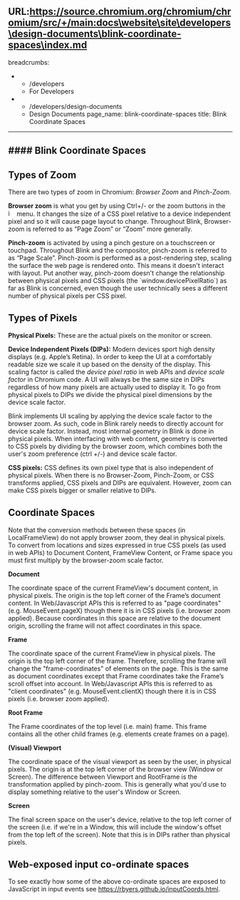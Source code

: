 URL:https://source.chromium.org/chromium/chromium/src/+/main:docs\website\site\developers\design-documents\blink-coordinate-spaces\index.md
---
breadcrumbs:
- - /developers
  - For Developers
- - /developers/design-documents
  - Design Documents
page_name: blink-coordinate-spaces
title: Blink Coordinate Spaces
---

## #### Blink Coordinate Spaces

## Types of Zoom

There are two types of zoom in Chromium: *Browser Zoom* and *Pinch-Zoom*.

**Browser zoom** is what you get by using Ctrl+/- or the zoom buttons in the
<img alt="image"
src="/developers/design-documents/blink-coordinate-spaces/menu.png" height=15
width=15> menu. It changes the size of a CSS pixel relative to a device
independent pixel and so it will cause page layout to change. Throughout Blink,
Browser-zoom is referred to as “Page Zoom” or “Zoom” more generally.

**Pinch-zoom** is activated by using a pinch gesture on a touchscreen or
touchpad. Throughout Blink and the compositor, pinch-zoom is referred to as
“Page Scale”. Pinch-zoom is performed as a post-rendering step, scaling the
surface the web page is rendered onto. This means it doesn't interact with
layout. Put another way, pinch-zoom doesn't change the relationship between
physical pixels and CSS pixels (the \`window.devicePixelRatio\`) as far as Blink
is concerned, even though the user technically sees a different number of
physical pixels per CSS pixel.

## Types of Pixels

**Physical Pixels:** These are the actual pixels on the monitor or screen.

**Device Independent Pixels (DIPs):** Modern devices sport high density displays
(e.g. Apple’s Retina). In order to keep the UI at a comfortably readable size we
scale it up based on the density of the display. This scaling factor is called
the *device pixel ratio* in web APIs and *device scale factor* in Chromium code.
A UI will always be the same size in DIPs regardless of how many pixels are
actually used to display it. To go from physical pixels to DIPs we divide the
physical pixel dimensions by the device scale factor.

Blink implements UI scaling by applying the device scale factor to the browser
zoom. As such, code in Blink rarely needs to directly account for device scale
factor. Instead, most internal geometry in Blink is done in physical pixels.
When interfacing with web content, geometry is converted to CSS pixels by
dividing by the browser zoom, which combines both the user's zoom preference
(ctrl +/-) and device scale factor.

**CSS pixels:** CSS defines its own pixel type that is also independent of
physical pixels. When there is no Browser-Zoom, Pinch-Zoom, or CSS transforms
applied, CSS pixels and DIPs are equivalent. However, zoom can make CSS pixels
bigger or smaller relative to DIPs.

## Coordinate Spaces

Note that the conversion methods between these spaces (in LocalFrameView) do not
apply browser zoom, they deal in physical pixels. To convert from locations and
sizes expressed in true CSS pixels (as used in web APIs) to Document Content,
FrameView Content, or Frame space you must first multiply by the browser-zoom
scale factor.

**Document**

The coordinate space of the current FrameView's document content, in physical
pixels. The origin is the top left corner of the Frame’s document content. In
Web/Javascript APIs this is referred to as "page coordinates" (e.g.
MouseEvent.pageX) though there it is in CSS pixels (i.e. browser zoom applied).
Because coordinates in this space are relative to the document origin, scrolling
the frame will not affect coordinates in this space.

**Frame**

The coordinate space of the current FrameView in physical pixels. The origin is
the top left corner of the frame. Therefore, scrolling the frame will change the
"frame-coordinates" of elements on the page. This is the same as document
coordinates except that Frame coordinates take the Frame’s scroll offset into
account. In Web/Javascript APIs this is referred to as "client coordinates"
(e.g. MouseEvent.clientX) though there it is in CSS pixels (i.e. browser zoom
applied).

**Root Frame**

The Frame coordinates of the top level (i.e. main) frame. This frame contains
all the other child frames (e.g. elements create frames on a page).

**(Visual) Viewport**

The coordinate space of the visual viewport as seen by the user, in physical
pixels. The origin is at the top left corner of the browser view (Window or
Screen). The difference between Viewport and RootFrame is the transformation
applied by pinch-zoom. This is generally what you'd use to display something
relative to the user's Window or Screen.

**Screen**

The final screen space on the user's device, relative to the top left corner of
the screen (i.e. if we're in a Window, this will include the window's offset
from the top left of the screen). Note that this is in DIPs rather than physical
pixels.

## Web-exposed input co-ordinate spaces

To see exactly how some of the above co-ordinate spaces are exposed to
JavaScript in input events see <https://rbyers.github.io/inputCoords.html>.

